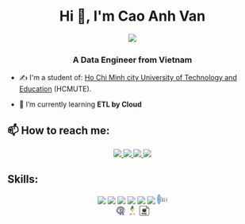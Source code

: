 <h1 align="center">Hi 👋, I'm Cao Anh Van</h1>
<p align="center"><img src="https://img.icons8.com/color/48/000000/vietnam-circular.png"/></p>
<h3 align="center">A Data Engineer from Vietnam </h3>

- ✍ I'm a student of: [Ho Chi Minh city University of Technology and Education](https://hcmute.edu.vn) (HCMUTE).

- 🌱 I’m currently learning **ETL by Cloud**


## 📫 How to reach me:
<p align="center">
  <a href="https://www.linkedin.com/in/anh-van-cao-25a171243/" target="_blank">
    <img src="https://img.icons8.com/fluent/48/000000/linkedin.png"/>
  </a>
  <a href="https://www.facebook.com/caoanh.van.9" alt="Facebook">
    <img src="https://img.icons8.com/fluent/48/000000/facebook-new.png" target="_blank" />
  </a> 
  <a href="https://github.com/vanac17122001" alt="Github">
    <img src="https://img.icons8.com/fluent/48/000000/github.png"/>
  </a> 
  <a href="mailto:vanacit2001@gmail.com" alt="Email">
    <img src="https://img.icons8.com/fluent/48/000000/mailing.png"/>
  </a>
</p>


## Skills:
<p align="center">
  <img src="https://img.icons8.com/color/48/000000/microsoft-sql-server.png"/>
  <img src="https://img.icons8.com/color/48/000000/mongodb.png"/>
  <img src="https://img.icons8.com/color/48/000000/git.png"/>
  <img src="https://img.icons8.com/color/48/000000/github-2.png"/>
  <img src="https://img.icons8.com/color/48/000000/visual-studio-code-2019.png"/>
  <img src="https://img.icons8.com/color/48/000000/visual-studio-2019.png"/>
  <img src="images/RStudio.png" alt="alt text" width="20" height="20"/>
  <br>
  <img src="images/R.png" alt="alt text" width="20" height="20"/>
  <img src="images/Python.png" alt="alt text" width="20" height="20"/>
  <img src="images/SQL.png" alt="alt text" width="20" height="20">
</p>
